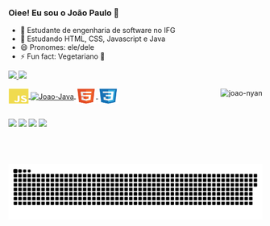 ### Oiee! Eu sou o João Paulo 👋

- 🔭 Estudante de engenharia de software no IFG
- 🌱 Estudando HTML, CSS, Javascript e Java 
- 😄 Pronomes: ele/dele
- ⚡ Fun fact: Vegetariano 🌿

<div>
  <a href="https://github.com/JoaoPauloPach">
  <img height="160em" src="https://github-readme-stats.vercel.app/api?username=joaopaulopach&show_icons=true&theme=merko&include_all_commits=true&count_private=true"/>
  <img height="160em" src="https://github-readme-stats.vercel.app/api/top-langs/?username=joaopaulopach&layout=compact&langs_count=7&theme=merko"/>
</div>

  <div style="display: inline_block"><br>
  <img align="center" alt="Joao-Js" height="30" width="40" src="https://raw.githubusercontent.com/devicons/devicon/master/icons/javascript/javascript-plain.svg">
  <img align="center" alt="Joao-Java" height="30" width="40" src="https://cdn.jsdelivr.net/gh/devicons/devicon/icons/java/java-original.svg">
  <img align="center" alt="Joao-HTML" height="30" width="40" src="https://raw.githubusercontent.com/devicons/devicon/master/icons/html5/html5-original.svg">
  <img align="center" alt="Joao-CSS" height="30" width="40" src="https://raw.githubusercontent.com/devicons/devicon/master/icons/css3/css3-original.svg">
  <img height="150em" align="right" alt="joao-nyan" src="https://gizmodo.uol.com.br/wp-content/blogs.dir/8/files/2021/02/nyan-cat-1.gif">
</div>
  
  ##
  
  <div>
     <a href="https://www.youtube.com/channel/UCfbfaJFqJ7ccUR-ul4_7NHA" target="_blank"><img src="https://img.shields.io/badge/YouTube-FF0000?style=for-the-badge&logo=youtube&logoColor=white" target="_blank"></a>
  <a href="https://www.instagram.com/joaopaulopach/" target="_blank"><img src="https://img.shields.io/badge/-Instagram-%FFFFFF?style=for-the-badge&logo=instagram&logoColor=white" target="_blank"></a>
  <a href = "mailto:joao.pacheco@estudantes.ifg.edu.br"><img src="https://img.shields.io/badge/-Gmail-%23333?style=for-the-badge&logo=gmail&logoColor=white" target="_blank"></a>
  <a href="https://www.linkedin.com/in/devjoaopaulo/" target="_blank"><img src="https://img.shields.io/badge/-LinkedIn-%230077B5?style=for-the-badge&logo=linkedin&logoColor=white" target="_blank"></a> 
    
  </div>
  
  ![Snake animation](https://github.com/JoaoPauloPach/JoaoPauloPach/blob/output/github-contribution-grid-snake.svg)
